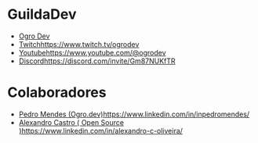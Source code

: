 # GuildaDev

- [Ogro Dev](https://ogro.dev/)
- [Twitch](https://www.twitch.tv/ogrodev)https://www.twitch.tv/ogrodev
- [Youtube](https://www.youtube.com/@ogrodev)https://www.youtube.com/@ogrodev
- [Discord](https://discord.com/invite/Gm87NUKfTR)https://discord.com/invite/Gm87NUKfTR

# Colaboradores

- [Pedro Mendes (Ogro.dev)](https://www.linkedin.com/in/inpedromendes/)https://www.linkedin.com/in/inpedromendes/
- [Alexandro Castro ( Open Source )](https://www.linkedin.com/in/alexandro-c-oliveira/)https://www.linkedin.com/in/alexandro-c-oliveira/
